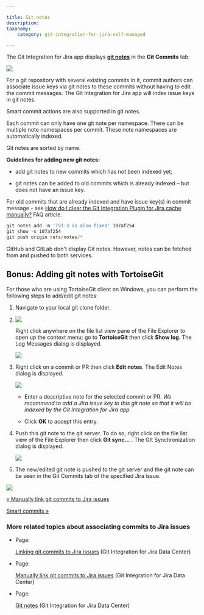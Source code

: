 ```yaml
---

title: Git notes
description:
taxonomy:
    category: git-integration-for-jira-self-managed

---
```

The Git Integration for Jira app displays [**git notes**](https://git-scm.com/docs/git-notes) in the **Git Commits** tab:

![](https://bigbrassband.atlassian.net/wiki/download/thumbnails/1930398342/gitserver-dc-git-notes-sample.png?version=1&modificationDate=1630642886594&cacheVersion=1&api=v2&width=557&height=289)

For a git repository with several existing commits in it, commit authors can associate issue keys via git notes to these commits without having to edit the commit messages. The Git Integration for Jira app will index issue keys in git notes.

Smart commit actions are also supported in git notes.

Each commit can only have one git note per namespace. There can be multiple note namespaces per commit. These note namespaces are automatically indexed.

Git notes are sorted by name.


**Guidelines for adding new git notes:**

*   add git notes to new commits which has not been indexed yet;

*   git notes can be added to old commits which is already indexed – but does not have an issue key.


For old commits that are already indexed and have issue key(s) in commit message - see [How do I clear the Git Integration Plugin for Jira cache manually?](/wiki/spaces/GITSERVER/pages/276824170) FAQ article.

```powershell
git notes add -m 'TST-3 is also fixed' 107af254
git show -s 107af254
git push origin refs/notes/*
```

GitHub and GitLab don't display Git notes. However, notes can be fetched from and pushed to both services.

## Bonus: Adding git notes with TortoiseGit

For those who are using TortoiseGit client on Windows, you can perform the following steps to add/edit git notes:

1.  Navigate to your local git clone folder.

2.  ![](https://bigbrassband.atlassian.net/wiki/download/thumbnails/1930398342/tortoisegit-bonus-git-notes-example(c).png?version=1&modificationDate=1630642885636&cacheVersion=1&api=v2&width=584&height=546)

    Right click anywhere on the file list view pane of the File Explorer to open up the context menu; go to **TortoiseGit** then click **Show log**. The Log Messages dialog is displayed.

    ![](https://bigbrassband.atlassian.net/wiki/download/thumbnails/1930398342/tortoisegit-bonus-git-notes-show-log-dlg(c).png?version=1&modificationDate=1630642885861&cacheVersion=1&api=v2&width=584&height=538)
3.  Right click on a commit or PR then click **Edit notes**. The Edit Notes dialog is displayed.

    ![](https://bigbrassband.atlassian.net/wiki/download/thumbnails/1930398342/tortoisegit-bonus-git-notes-edit-notes-dlg(c).png?version=1&modificationDate=1630642886112&cacheVersion=1&api=v2&width=374&height=245)
    *   Enter a descriptive note for the selected commit or PR. _We recommend to add a Jira issue key to this git note so that it will be indexed by the Git Integration for Jira app._

    *   Click **OK** to accept this entry.

4.  Push this git note to the git server. To do so, right click on the file list view of the File Explorer then click **Git sync…** . The GIt Synchronization dialog is displayed.

    ![](https://bigbrassband.atlassian.net/wiki/download/thumbnails/1930398342/tortoisegit-bonus-git-notes-git-sync-push-notes(c).png?version=1&modificationDate=1630642886355&cacheVersion=1&api=v2&width=584&height=484)
5.  The new/edited git note is pushed to the git server and the git note can be seen in the Git Commits tab of the specified Jira issue.


![](https://bigbrassband.atlassian.net/wiki/download/thumbnails/1930398342/gitserver-dc-git-notes-sample.png?version=1&modificationDate=1630642886594&cacheVersion=1&api=v2&width=550&height=286)

[« Manually link git commits to Jira issues](/wiki/spaces/GIJDC/pages/1930398296/Manually+link+git+commits+to+Jira+issues)

[Smart commits »](/git-integration-for-jira-self-managed/Smart-commits)

### More related topics about associating commits to Jira issues

*   Page:

    [Linking git commits to Jira issues](/wiki/spaces/GIJDC/pages/1930398265/Linking+git+commits+to+Jira+issues) (Git Integration for Jira Data Center)

*   Page:

    [Manually link git commits to Jira issues](/wiki/spaces/GIJDC/pages/1930398296/Manually+link+git+commits+to+Jira+issues) (Git Integration for Jira Data Center)

*   Page:

    [Git notes](/git-integration-for-jira-self-managed/Git-notes) (Git Integration for Jira Data Center)